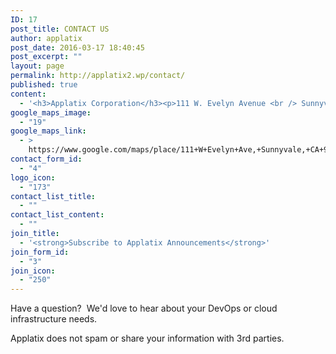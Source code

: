 ```yaml
---
ID: 17
post_title: CONTACT US
author: applatix
post_date: 2016-03-17 18:40:45
post_excerpt: ""
layout: page
permalink: http://applatix2.wp/contact/
published: true
content:
  - '<h3>Applatix Corporation</h3><p>111 W. Evelyn Avenue <br /> Sunnyvale, CA 94086</p><p><a href="mailto://info@applatix.com">info@applatix.com</a></p>'
google_maps_image:
  - "19"
google_maps_link:
  - >
    https://www.google.com/maps/place/111+W+Evelyn+Ave,+Sunnyvale,+CA+94086/@37.377728,-122.029506,12z/data=!4m5!3m4!1s0x808fb65cf335b037:0x4ef5ece2fd4becc0!8m2!3d37.3777277!4d-122.0295056?hl=en-US
contact_form_id:
  - "4"
logo_icon:
  - "173"
contact_list_title:
  - ""
contact_list_content:
  - ""
join_title:
  - '<strong>Subscribe to Applatix Announcements</strong>'
join_form_id:
  - "3"
join_icon:
  - "250"
---
```

<p>Have a question?  We'd love to hear about your DevOps or cloud infrastructure needs. </p>
<p>Applatix does not spam or share your information with 3rd parties.</p>